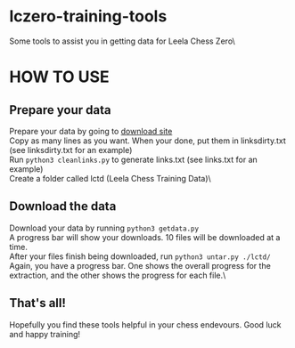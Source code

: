 # lczero-training-tools
Some tools to assist you in getting data for Leela Chess Zero\

# HOW TO USE
## Prepare your data
Prepare your data by going to [download site](https://storage.lczero.org/files/training_data/test80/)\
Copy as many lines as you want. When your done, put them in linksdirty.txt (see linksdirty.txt for an example)\
Run `python3 cleanlinks.py` to generate links.txt (see links.txt for an example)\
Create a folder called lctd (Leela Chess Training Data)\

## Download the data
Download your data by running `python3 getdata.py`\
A progress bar will show your downloads. 10 files will be downloaded at a time.\
After your files finish being downloaded, run `python3 untar.py ./lctd/`\
Again, you have a progress bar. One shows the overall progress for the extraction, and the other shows the progress for each file.\

## That's all!
Hopefully you find these tools helpful in your chess endevours. Good luck and happy training!
